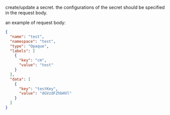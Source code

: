 create/update a secret. the configurations of the secret should be specified in the request
body.

an example of request body:


```json
{
  "name": "test",
  "namespace": "test",
  "type": "Opaque",
  "labels": [
    {
      "key": "cm",
      "value": "test"
    }
  ],
  "data": [
    {
      "key": "testKey",
      "value": "dGVzdFZhbHVl"
    }
  ]
}
```